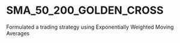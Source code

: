 # SMA_50_200_GOLDEN_CROSS
Formulated a trading strategy using Exponentially Weighted Moving Averages

